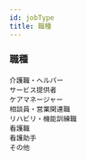 ```yaml
---
id: jobType
title: 職種
---
```


### 職種
```
介護職・ヘルパー
サービス提供者
ケアマネージャー
相談員・営業関連職
リハビリ・機能訓練職
看護職
看護助手
その他
```
